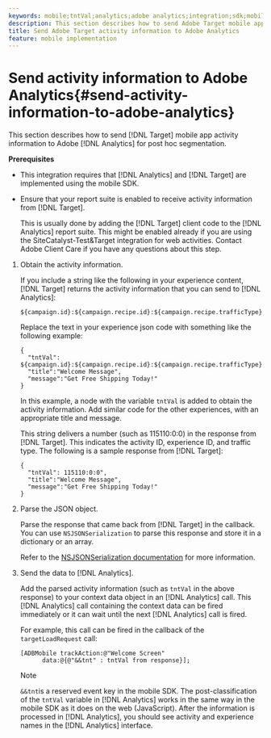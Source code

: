 ```yaml
---
keywords: mobile;tntVal;analytics;adobe analytics;integration;sdk;mobile sdk;
description: This section describes how to send Adobe Target mobile app activity information to Adobe Analytics for postAhoc segmentation.
title: Send Adobe Target activity information to Adobe Analytics
feature: mobile implementation
---
```


# Send activity information to Adobe Analytics{#send-activity-information-to-adobe-analytics}

This section describes how to send [!DNL Target] mobile app activity information to Adobe [!DNL Analytics] for post hoc segmentation.

**Prerequisites**

* This integration requires that [!DNL Analytics] and [!DNL Target] are implemented using the mobile SDK. 
* Ensure that your report suite is enabled to receive activity information from [!DNL Target].

  This is usually done by adding the [!DNL Target] client code to the [!DNL Analytics] report suite. This might be enabled already if you are using the SiteCatalyst-Test&Target integration for web activities. Contact Adobe Client Care if you have any questions about this step.

1. Obtain the activity information.

   If you include a string like the following in your experience content, [!DNL Target] returns the activity information that you can send to [!DNL Analytics]:

   ```
   ${campaign.id}:${campaign.recipe.id}:${campaign.recipe.trafficType}
   ```

   Replace the text in your experience json code with something like the following example:

   ```
   { 
     "tntVal": ${campaign.id}:${campaign.recipe.id}:${campaign.recipe.trafficType}", 
     "title":"Welcome Message", 
     "message":"Get Free Shipping Today!" 
   }
   ```

   In this example, a node with the variable `tntVal` is added to obtain the activity information. Add similar code for the other experiences, with an appropriate title and message.

   This string delivers a number (such as 115110:0:0) in the response from [!DNL Target]. This indicates the activity ID, experience ID, and traffic type. The following is a sample response from [!DNL Target]:

   ```
   { 
     "tntVal": 115110:0:0", 
     "title":"Welcome Message", 
     "message":"Get Free Shipping Today!" 
   }
   ```

1. Parse the JSON object.

   Parse the response that came back from [!DNL Target] in the callback. You can use `NSJSONSerialization` to parse this response and store it in a dictionary or an array.

   Refer to the [NSJSONSerialization documentation](https://developer.apple.com/library/ios/documentation/Foundation/Reference/NSJSONSerialization_Class/#//apple_ref/occ/clm/NSJSONSerialization/JSONObjectWithData:options:error) for more information.

1. Send the data to [!DNL Analytics].

   Add the parsed activity information (such as `tntVal` in the above response) to your context data object in an [!DNL Analytics] call. This [!DNL Analytics] call containing the context data can be fired immediately or it can wait until the next [!DNL Analytics] call is fired.

   For example, this call can be fired in the callback of the `targetLoadRequest` call:

   ```
   [ADBMobile trackAction:@"Welcome Screen"  
         data:@{@"&&tnt" : tntVal from response}];
   ```

   >[!NOTE]
   >
   >`&&tnt`is a reserved event key in the mobile SDK. The post-classification of the `tntVal` variable in [!DNL Analytics] works in the same way in the mobile SDK as it does on the web (JavaScript). After the information is processed in [!DNL Analytics], you should see activity and experience names in the [!DNL Analytics] interface.

